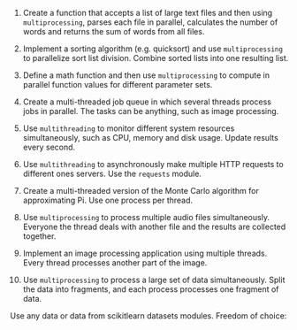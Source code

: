 1. Create a function that accepts a list of large text files and then using
`multiprocessing`, parses each file in parallel, calculates the number of words and returns the sum of words from
all files.

2. Implement a sorting algorithm (e.g. quicksort) and use `multiprocessing` to parallelize
sort list division. Combine sorted lists into one resulting list.

3. Define a math function and then use `multiprocessing` to compute in parallel
function values for different parameter sets.

4. Create a multi-threaded job queue in which several threads process jobs in parallel.
The tasks can be anything, such as image processing.

5. Use `multithreading` to monitor different system resources simultaneously,
such as CPU, memory and disk usage. Update results every second.

6. Use `multithreading` to asynchronously make multiple HTTP requests to different ones
servers. Use the `requests` module.

7. Create a multi-threaded version of the Monte Carlo algorithm for approximating Pi. Use
one process per thread.

8. Use `multiprocessing` to process multiple audio files simultaneously. Everyone
the thread deals with another file and the results are collected together.

9. Implement an image processing application using multiple threads. Every thread
processes another part of the image.

10. Use `multiprocessing` to process a large set of data simultaneously. Split the data
into fragments, and each process processes one fragment of data.

Use any data or data from scikitlearn datasets modules. Freedom of choice: